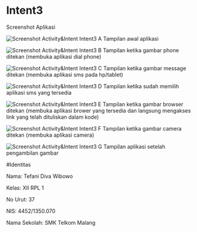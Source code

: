 # Intent3

Screenshot Aplikasi

![Screenshot Activity&Intent Intent3 A](https://github.com/TefaniDivaWibowo/Intent3/blob/master/XIIRPL1%2337%23Activity%26Intent%23Intent3.jpg)
Tampilan awal aplikasi

![Screenshot Activity&Intent Intent3 B](https://github.com/TefaniDivaWibowo/Intent3/blob/master/XIIRPL1%2337%23Activity%26Intent%23Intent3_2.jpg)
Tampilan ketika gambar phone ditekan (membuka aplikasi dial phone)

![Screenshot Activity&Intent Intent3 C](https://github.com/TefaniDivaWibowo/Intent3/blob/master/XIIRPL1%2337%23Activity%26Intent%23Intent3_3.jpg)
Tampilan ketika gambar message ditekan (membuka aplikasi sms pada hp/tablet)

![Screenshot Activity&Intent Intent3 D](https://github.com/TefaniDivaWibowo/Intent3/blob/master/XIIRPL1%2337%23Activity%26Intent%23Intent3_4.jpg)
Tampilan ketika sudah memilih aplikasi sms yang tersedia

![Screenshot Activity&Intent Intent3 E](https://github.com/TefaniDivaWibowo/Intent3/blob/master/XIIRPL1%2337%23Activity%26Intent%23Intent3_5.jpg)
Tampilan ketika gambar browser ditekan (membuka aplikasi brower yang tersedia dan langsung mengakses link yang telah dituliskan dalam kode)

![Screenshot Activity&Intent Intent3 F](https://github.com/TefaniDivaWibowo/Intent3/blob/master/XIIRPL1%2337%23Activity%26Intent%23Intent3_6.jpg)
Tampilan ketika gambar camera ditekan (membuka aplikasi camera)

![Screenshot Activity&Intent Intent3 G](https://github.com/TefaniDivaWibowo/Intent3/blob/master/XIIRPL1%2337%23Activity%26Intent%23Intent3_7.jpg)
Tampilan aplikasi setelah pengambilan gambar


#Identitas

Nama: Tefani Diva Wibowo

Kelas: XII RPL 1

No Urut: 37

NIS: 4452/1350.070

Nama Sekolah: SMK Telkom Malang
